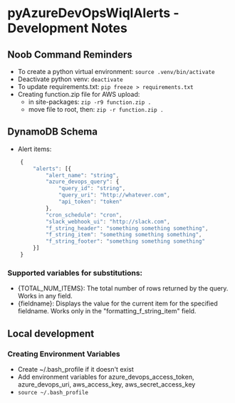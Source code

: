 # pyAzureDevOpsWiqlAlerts - Development Notes

## Noob Command Reminders

- To create a python virtual environment: ```source .venv/bin/activate```
- Deactivate python venv: ```deactivate```
- To update requirements.txt: ```pip freeze > requirements.txt```
- Creating function.zip file for AWS upload:
  - in site-packages: ```zip -r9 function.zip .```
  - move file to root, then: ```zip -r function.zip .```

## DynamoDB Schema

- Alert items:

```javascript
    {
        "alerts": [{
            "alert_name": "string",
            "azure_devops_query": {
                "query_id": "string",
                "query_uri": "http://whatever.com",
                "api_token": "token"
            },
            "cron_schedule": "cron",
            "slack_webhook_ui": "http://slack.com",
            "f_string_header": "something something something",
            "f_string_item": "something something something",
            "f_string_footer": "something something something"
        }]
    }
```

### Supported variables for substitutions:

- {TOTAL_NUM_ITEMS}: The total number of rows returned by the query. Works in any field.
- {fieldname}: Displays the value for the current item for the specified fieldname. Works only in the "formatting_f_string_item" field.

## Local development

### Creating Environment Variables

- Create ~/.bash_profile if it doesn't exist
- Add environment variables for azure_devops_access_token, azure_devops_uri, aws_access_key, aws_secret_access_key
- ```source ~/.bash_profile```